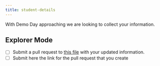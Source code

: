 ```yaml
---
title: student-details
---
```


With Demo Day approaching we are looking to collect your information.

## Explorer Mode

- [ ] Submit a pull request to [this file](https://github.com/suncoast-devs/demo-day/blob/master/src/profiles.json) with your updated information.
- [ ] Submit here the link for the pull request that you create
